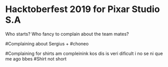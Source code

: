 # Hacktoberfest 2019 for Pixar Studio S.A
Who starts? Who fancy to complain about the team mates?

#Complaining about Sergius +
#choneo

#Complaining for shirts
am compleinink kos dis is veri dificult i no se ni que me ago bbes
#Shirt not short
